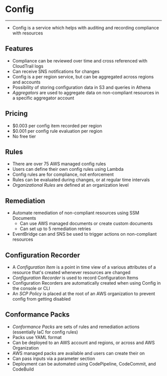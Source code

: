 # Config

---

- Config is a service which helps with auditing and recording compliance with resources

## Features

- Compliance can be reviewed over time and cross referenced with CloudTrail logs
- Can receive SNS notifications for changes
- Config is a per region service, but can be aggregated across regions and accounts
- Possibility of storing configuration data in S3 and queries in Athena
- *Aggregators* are used to aggregate data on non-compliant resources in a specific aggregator account

## Pricing

- $0.003 per config item recorded per region
- $0.001 per config rule evaluation per region
- No free tier

## Rules

- There are over 75 AWS managed config rules
- Users can define their own config rules using Lambda
- Config rules are for compliance, not enforcement
- Rules can be evaluated during changes, or at regular time intervals
- *Organizational Rules* are defined at an organization level

## Remediation

- Automate remediation of non-compliant resources using SSM Documents
    - Can use AWS managed documents or create custom documents
    - Can set up to 5 remediation retries
- EventBridge can and SNS be used to trigger actions on non-compliant resources

## Configuration Recorder

- A *Configuration Item* is a point in time view of a various attributes of a resource that's created whenever resources are changed
- *Configuration Recorder* is used to record Configuration Items
- Configuration Recorders are automatically created when using Config in the console or CLI
- An *SCP Policy* is placed at the root of an AWS organization to prevent config from getting disabled

## Conformance Packs

- *Conformance Packs* are sets of rules and remediation actions (essentially IaC for config rules)
- Packs use YAML format
- Can be deployed to an AWS account and regions, or across and AWS Organization
- AWS managed packs are available and users can create their on
- Can pass inputs via a parameter section
- Deployment can be automated using CodePipeline, CodeCommit, and CodeBuild
